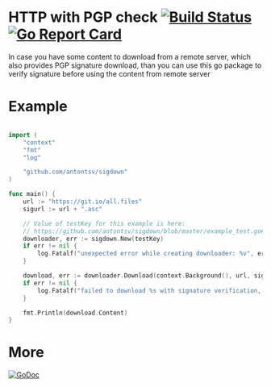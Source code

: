 # HTTP with PGP check [![Build Status](https://travis-ci.org/antontsv/sigdown.svg?branch=master)](https://travis-ci.org/antontsv/sigdown) [![Go Report Card](https://goreportcard.com/badge/github.com/antontsv/sigdown)](https://goreportcard.com/report/github.com/antontsv/sigdown)

In case you have some content to download from a remote server, which also provides PGP signature download, than you can use this go package to verify signature before using the content from remote server

Example
=======

```go

import (
	"context"
	"fmt"
	"log"

	"github.com/antontsv/sigdown"
)

func main() {
	url := "https://git.io/all.files"
	sigurl := url + ".asc"

    // Value of testKey for this example is here:
    // https://github.com/antontsv/sigdown/blob/master/example_test.go#L33
	downloader, err := sigdown.New(testKey) 
	if err != nil {
		log.Fatalf("unexpected error while creating downloader: %v", err)
	}

	download, err := downloader.Download(context.Background(), url, sigurl)
	if err != nil {
		log.Fatalf("failed to download %s with signature verification, error: %v", url, err)
	}

	fmt.Println(download.Content)
}

```

More
====
[![GoDoc](https://godoc.org/github.com/antontsv/sigdown?status.svg)](https://godoc.org/github.com/antontsv/sigdown)
